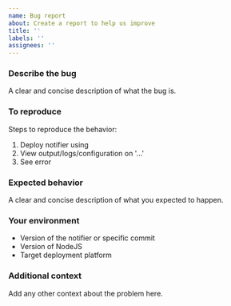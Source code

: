 ```yaml
---
name: Bug report
about: Create a report to help us improve
title: ''
labels: ''
assignees: ''
---
```

### Describe the bug

A clear and concise description of what the bug is.

### To reproduce

Steps to reproduce the behavior:

1. Deploy notifier using
2. View output/logs/configuration on '...'
3. See error

### Expected behavior

A clear and concise description of what you expected to happen.

### Your environment

- Version of the notifier or specific commit
- Version of NodeJS
- Target deployment platform

### Additional context

Add any other context about the problem here.
